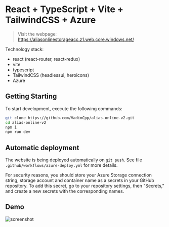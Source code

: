 # React + TypeScript + Vite + TailwindCSS + Azure

> Visit the webpage: https://aliasonlinestorageacc.z1.web.core.windows.net/

Technology stack:

- react (react-router, react-redux)
- vite
- typescript
- TailwindCSS (headlessui, heroicons)
- Azure

## Getting Starting

To start development, execute the following commands:

```bash
git clone https://github.com/VadimCpp/alias-online-v2.git
cd alias-online-v2
npm i
npm run dev
```

## Automatic deployment

The website is being deployed automatically on `git push`. See file `.github/workflows/azure-deploy.yml` for more details.

For security reasons, you should store your Azure Storage connection string, storage account and container name as a secrets in your GitHub repository. To add this secret, go to your repository settings, then "Secrets," and create a new secrets with the corresponding names.

## Demo

![screenshot](https://github.com/VadimCpp/alias-online-v2/assets/4641125/b6fcf555-d367-473b-9d3c-dd443278aa75)
